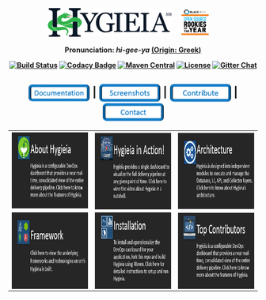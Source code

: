 <div align="center">
<img width="250" align="top" src="/images/hygieia_b.png"><a href="https://www.blackducksoftware.com/about/news-events/releases/2015-open-source-rookies-year"><img width="55" align="top" hspace="20" src="/images/Rookies_Award_Badge.png"></a> 
</div>
<div align="center"> 
 <p> <b>Pronunciation: <i>hi-gee-ya <a href="https://en.wikipedia.org/wiki/Hygieia"></i>(Origin: Greek)</a> </p>
</div>

<div align="center">
  <!-- Build Status -->
  <a href="https://travis-ci.org/capitalone/Hygieia.svg?branch=master"><img src="https://travis-ci.org/capitalone/Hygieia.svg?branch=master" alt="Build Status"/></a>
  <!-- Codacy Badge -->
  <a href="https://www.codacy.com/app/amit-mawkin/Hygieia"><img src="https://api.codacy.com/project/badge/grade/de1a2a557f8e458e9a959be8c2e7fcba"
      alt="Codacy Badge"/></a>
  <!-- Maven Central -->
  <a href="http://search.maven.org/#search%7Cga%7C1%7Ccapitalone"><img src="https://img.shields.io/maven-central/v/com.capitalone.dashboard/Hygieia.svg" alt="Maven Central"/></a>
  <!-- License -->
  <a href="https://www.apache.org/licenses/LICENSE-2.0"><img src="https://img.shields.io/badge/license-Apache%202-blue.svg"
      alt="License"/></a>
  <!-- Gitter Chat -->
  <a href="https://gitter.im/capitalone/Hygieia?utm_source=badge&utm_medium=badge&utm_campaign=pr-badge&utm_content=badge"><img src="https://badges.gitter.im/Join%20Chat.svg" alt="Gitter Chat"/></a>
</div>

<div align="center">
  <h2>
    <a href="http://www.capitalone.io/Hygieia/getting_started.html"><img src="./newimages/Documentation.png" alt="Documentation" width="125" align="center"></a>
    <span>|</span>
    <!--<a href="#">
      Setup Hygieia
    </a>
    <span> | </span> -->
    <a href="#"><img src="./newimages/Screenshots.png" alt="Screenshots" width="125" align="center"></a>
    <span>|</span>
    <a href="#"><img src="./newimages/Contribute.png" alt="Contribute" width="125" align="center"></a>
    <span>|</span>
    <a href="http://www.capitalone.io/Hygieia/contact.html"><img src="./newimages/Contact.png" alt="Contact" width="125" align="center"></a>
  </h2>
</div>

<table>
<colgroup>
<col width="33.3%" />
<col width="33.3%" />
<col width="33.4%" />
</colgroup>

<tbody>
<tr>
<td><a href="http://www.capitalone.io/Hygieia/getting_started.html"><img src="/blackicons/About.PNG" alt="About Icon" height="155" width="280"/></a></td>
<td><a href="http://www.capitalone.io/Hygieia/getting_started.html"><img src="/blackicons/Video.PNG" alt="Video Icon" align="center" height="155" width="280"/></td>
<td><a href="http://www.capitalone.io/Hygieia/getting_started.html"><img src="/blackicons/Architecture.PNG" alt="Architecture Icon" align="center" height="155" width="280"/></a></td>
</tr>
<tr>
<td><a href="http://www.capitalone.io/Hygieia/getting_started.html"><img src="/blackicons/Framework.PNG" alt="Framework Icon" align="center" height="155" width="280"/></td>
<td><a href="http://www.capitalone.io/Hygieia/getting_started.html"><img src="/blackicons/Installation.PNG" alt="Install Icon" align="center" height="155" width="280"/></a></td>
<td><a href="http://www.capitalone.io/Hygieia/getting_started.html"><img src="/blackicons/TopContributors.PNG" alt="Contributors Icon" align="center" height="155" width="280"/></a></td>
</tr>
</tbody>
</table>

<!--<table border="0" cellspacing="0" cellpadding="0" frame="void" rules="none">
<colgroup>
<col width="50%" />
<col width="50%" />
<!--<col width="33.3%" />-->
<!--</colgroup>
<tbody>
<tr>
<td height="175"><a href="http://www.capitalone.io/Hygieia/getting_started.html"><img src="/blackicons/About.PNG" alt="About Icon" height="175" width="200"/></a></td>
<td height="175"><a href="http://www.capitalone.io/Hygieia/getting_started.html"><img src="/blackicons/Video.PNG" alt="Video Icon" align="center" height="175" width="200"/></td>
<!--<td height="175"><a href="http://www.capitalone.io/Hygieia/getting_started.html"><img src="/blackicons/Architecture.PNG" alt="About Icon" align="center" height="175" width="430"/></a></td>-->
<!--</tr>
<tr>
<td height="175"><a href="http://www.capitalone.io/Hygieia/getting_started.html"><img src="/blackicons/Framework.PNG" alt="About Icon" align="center" height="175" width="200"/></td>
<td height="175"><a href="http://www.capitalone.io/Hygieia/getting_started.html"><img src="/blackicons/Installation.PNG" alt="Install Icon" align="center" height="175" width="200"/></a></td>
<!--<td height="175"><a href="http://www.capitalone.io/Hygieia/getting_started.html"><img src="/blackicons/TopContributors.PNG" alt="Contributors Icon" align="center" height="175" width="430"/></a></td>-->
<!--</tr>
</tbody>
</table>-->

<!--<div align="center">
  
<a href="http://www.capitalone.io/Hygieia/getting_started.html"><img src="/blackicons/About.PNG" alt="About Icon" align="center" width="420"/></a><a href="http://www.capitalone.io/Hygieia/getting_started.html"><img src="/blackicons/Video.PNG" alt="Video Icon" align="center" width="423"/></a><a href="http://www.capitalone.io/Hygieia/getting_started.html"><img src="/blackicons/Architecture.PNG" alt="About Icon" align="center" width="423"/></a><a href="http://www.capitalone.io/Hygieia/getting_started.html"><img src="/blackicons/Framework.PNG" alt="About Icon" align="center" width="420"/></a><a href="http://www.capitalone.io/Hygieia/getting_started.html"><img src="/blackicons/Installation.PNG" alt="Install Icon" align="center" width="423"/></a><a href="http://www.capitalone.io/Hygieia/getting_started.html"><img src="/blackicons/TopContributors.PNG" alt="Contributors Icon" align="center" width="420"/></a>
</div>-->

